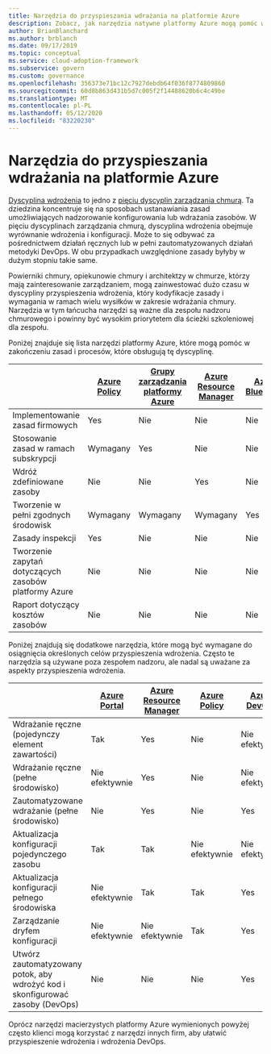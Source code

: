 ```yaml
---
title: Narzędzia do przyspieszania wdrażania na platformie Azure
description: Zobacz, jak narzędzia natywne platformy Azure mogą pomóc w dojrzałych zasadach i procesach, które obsługują dyscyplinę wdrażania.
author: BrianBlanchard
ms.author: brblanch
ms.date: 09/17/2019
ms.topic: conceptual
ms.service: cloud-adoption-framework
ms.subservice: govern
ms.custom: governance
ms.openlocfilehash: 356373e71bc12c7927debdb64f036f8774809860
ms.sourcegitcommit: 60d8b863d431b5d7c005f2f14488620b6c4c49be
ms.translationtype: MT
ms.contentlocale: pl-PL
ms.lasthandoff: 05/12/2020
ms.locfileid: "83220230"
---
```

# <a name="deployment-acceleration-tools-in-azure"></a>Narzędzia do przyspieszania wdrażania na platformie Azure

[Dyscyplina wdrożenia](./index.md) to jedno z [pięciu dyscyplin zarządzania chmurą](../governance-disciplines.md). Ta dziedzina koncentruje się na sposobach ustanawiania zasad umożliwiających nadzorowanie konfigurowania lub wdrażania zasobów. W pięciu dyscyplinach zarządzania chmurą, dyscyplina wdrożenia obejmuje wyrównanie wdrożenia i konfiguracji. Może to się odbywać za pośrednictwem działań ręcznych lub w pełni zautomatyzowanych działań metodyki DevOps. W obu przypadkach uwzględnione zasady byłyby w dużym stopniu takie same.

Powierniki chmury, opiekunowie chmury i architektzy w chmurze, którzy mają zainteresowanie zarządzaniem, mogą zainwestować dużo czasu w dyscypliny przyspieszenia wdrożenia, który kodyfikacje zasady i wymagania w ramach wielu wysiłków w zakresie wdrażania chmury. Narzędzia w tym łańcucha narzędzi są ważne dla zespołu nadzoru chmurowego i powinny być wysokim priorytetem dla ścieżki szkoleniowej dla zespołu.

Poniżej znajduje się lista narzędzi platformy Azure, które mogą pomóc w zakończeniu zasad i procesów, które obsługują tę dyscyplinę.

|  | [Azure Policy](https://docs.microsoft.com/azure/governance/policy/overview) | [Grupy zarządzania platformy Azure](https://docs.microsoft.com/azure/governance/management-groups) | [Azure Resource Manager](https://docs.microsoft.com/azure/azure-resource-manager/management/overview) | [Azure Blueprints](https://docs.microsoft.com/azure/governance/blueprints/overview) | [Wykres zasobów platformy Azure](https://docs.microsoft.com/azure/governance/resource-graph/overview) | [Azure Cost Management](https://docs.microsoft.com/azure/cost-management) |
|---------|---------|---------|---------|---------|---------|---------|
| Implementowanie zasad firmowych     | Yes | Nie  | Nie  | Nie | Nie | Nie |
| Stosowanie zasad w ramach subskrypcji     | Wymagany | Yes  | Nie  | Nie | Nie | Nie |
| Wdróż zdefiniowane zasoby     | Nie | Nie  | Yes  | Nie | Nie | Nie |
| Tworzenie w pełni zgodnych środowisk      | Wymagany | Wymagany  | Wymagany  | Yes | Nie | Nie |
| Zasady inspekcji      | Yes | Nie  | Nie  | Nie | Nie | Nie |
| Tworzenie zapytań dotyczących zasobów platformy Azure      | Nie | Nie  | Nie  | Nie | Yes | Nie |
| Raport dotyczący kosztów zasobów      | Nie | Nie  | Nie  | Nie | Nie | Yes |

Poniżej znajdują się dodatkowe narzędzia, które mogą być wymagane do osiągnięcia określonych celów przyspieszenia wdrożenia. Często te narzędzia są używane poza zespołem nadzoru, ale nadal są uważane za aspekty przyspieszenia wdrożenia.

|  | [Azure Portal](https://azure.microsoft.com/features/azure-portal)  | [Azure Resource Manager](https://docs.microsoft.com/azure/azure-resource-manager/management/overview)  | [Azure Policy](https://docs.microsoft.com/azure/governance/policy/overview) | [Azure DevOps](https://docs.microsoft.com/azure/devops) | [Azure Backup](https://docs.microsoft.com/azure/backup/backup-overview) | [Azure Site Recovery](https://docs.microsoft.com/azure/site-recovery/site-recovery-overview) |
|---------|---------|---------|---------|---------|---------|---------|
| Wdrażanie ręczne (pojedynczy element zawartości)     | Tak | Yes  | Nie  | Nie efektywnie | Nie | Yes |
| Wdrażanie ręczne (pełne środowisko)     | Nie efektywnie | Yes | Nie  | Nie efektywnie | Nie | Yes |
| Zautomatyzowane wdrażanie (pełne środowisko)     | Nie  | Yes  | Nie  | Yes  | Nie | Yes |
| Aktualizacja konfiguracji pojedynczego zasobu     | Tak | Tak | Nie efektywnie | Nie efektywnie | Nie | Tak — podczas replikacji |
| Aktualizacja konfiguracji pełnego środowiska     | Nie efektywnie | Tak | Tak | Yes  | Nie | Tak — podczas replikacji |
| Zarządzanie dryfem konfiguracji     | Nie efektywnie | Nie efektywnie | Tak  | Yes  | Nie | Tak — podczas replikacji |
| Utwórz zautomatyzowany potok, aby wdrożyć kod i skonfigurować zasoby (DevOps)     | Nie | Nie | Nie | Yes | Nie | Nie |

Oprócz narzędzi macierzystych platformy Azure wymienionych powyżej często klienci mogą korzystać z narzędzi innych firm, aby ułatwić przyspieszenie wdrożenia i wdrożenia DevOps.

